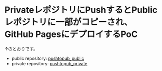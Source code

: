 # PrivateレポジトリにPushするとPublicレポジトリに一部がコピーされ、GitHub PagesにデプロイするPoC

↑のとおりです。

* public repository: [pushtopub_public](https://github.com/cysec-lab/pushtopub_public)
* private repository: [pushtopub_private](https://github.com/cysec-lab/pushtopub_private)
